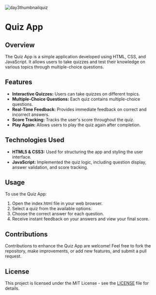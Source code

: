 
![day3thumbnailquiz](https://github.com/the-PrafulDesai/Quiz-App/assets/108045971/de9d2988-dd07-400c-9927-46a516572588)
# Quiz App
## Overview
The Quiz App is a simple application developed using HTML, CSS, and JavaScript. It allows users to take quizzes and test their knowledge on various topics through multiple-choice questions.

## Features
- **Interactive Quizzes:** Users can take quizzes on different topics.
- **Multiple-Choice Questions:** Each quiz contains multiple-choice questions.
- **Real-Time Feedback:** Provides immediate feedback on correct and incorrect answers.
- **Score Tracking:** Tracks the user's score throughout the quiz.
- **Play Again:** Allows users to play the quiz again after completion.

## Technologies Used
- **HTML5 & CSS3:** Used for structuring the app and styling the user interface.
- **JavaScript:** Implemented the quiz logic, including question display, answer validation, and score tracking.

## Usage
To use the Quiz App:
1. Open the index.html file in your web browser.
2. Select a quiz from the available options.
3. Choose the correct answer for each question.
4. Receive instant feedback on your answers and view your final score.

## Contributions
Contributions to enhance the Quiz App are welcome! Feel free to fork the repository, make improvements, or add new features, and submit a pull request.

## License
This project is licensed under the MIT License - see the [LICENSE](./LICENSE) file for details.
